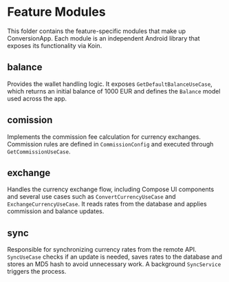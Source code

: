 # Feature Modules

This folder contains the feature-specific modules that make up ConversionApp. Each module is an independent Android library that exposes its functionality via Koin.

## balance

Provides the wallet handling logic. It exposes `GetDefaultBalanceUseCase`, which returns an initial balance of 1000 EUR and defines the `Balance` model used across the app.

## comission

Implements the commission fee calculation for currency exchanges. Commission rules are defined in `CommissionConfig` and executed through `GetCommissionUseCase`.

## exchange

Handles the currency exchange flow, including Compose UI components and several use cases such as `ConvertCurrencyUseCase` and `ExchangeCurrencyUseCase`. It reads rates from the database and applies commission and balance updates.

## sync

Responsible for synchronizing currency rates from the remote API. `SyncUseCase` checks if an update is needed, saves rates to the database and stores an MD5 hash to avoid unnecessary work. A background `SyncService` triggers the process.
